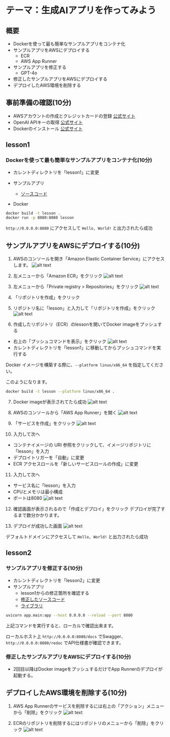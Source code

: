 # テーマ：生成AIアプリを作ってみよう
## 概要
- Dockerを使って最も簡単なサンプルアプリをコンテナ化
- サンプルアプリをAWSにデプロイする
  - ECR
  - AWS App Runner
- サンプルアプリを修正する
  - GPT-4o
- 修正したサンプルアプリをAWSにデプロイする
- デプロイしたAWS環境を削除する
## 事前準備の確認(10分)
- AWSアカウントの作成とクレジットカードの登録 [公式サイト](https://aws.amazon.com/jp/register-flow/)
- OpenAI APIキーの取得 [公式サイト](https://openai.com/index/openai-api/)
- Dockerのインストール [公式サイト](https://www.docker.com/ja-jp/products/docker-desktop/)
## lesson1
### Dockerを使って最も簡単なサンプルアプリをコンテナ化(10分)
- カレントディレクトリを「lesson1」に変更
- サンプルアプリ
  - [ソースコード](lesson1/app/main.py)

- Docker
```sh
docker build -t lesson .
docker run -p 8080:8080 lesson
```
`http://0.0.0.0:8080` にアクセスして `Hello, World!` と出力されたら成功

## サンプルアプリをAWSにデプロイする(10分)
1. AWSのコンソールを開き「Amazon Elastic Container Service」にアクセスします。
![alt text](img/image1.png)

2. 左メニューから「Amazon ECR」をクリック
![alt text](img/image2.png)

3. 左メニューから「Private registry > Repositories」をクリック
![alt text](img/image3.png)

4. 「リポジトリを作成」をクリック

5. リポジトリ名に「lesson」と入力して「リポジトリを作成」をクリック
![alt text](img/image4.png)

6. 作成したリポジトリ（ECR）のlessonを開いてDocker imageをプッシュする
- 右上の「プッシュコマンドを表示」をクリック
![alt text](img/image5.png)
- カレントディレクトリを「lesson1」に移動してからプッシュコマンドを実行する

Docker イメージを構築する際に、`--platform linux/x86_64` を指定してください。

このようになります。
```sh
docker build -t lesson --platform linux/x86_64 .
```

7. Docker imageが表示されてたら成功
![alt text](img/image6.png)

8. AWSのコンソールから「AWS App Runner」を開く
![alt text](img/image7.png)

9. 「サービスを作成」をクリック
![alt text](img/image8.png)

10. 入力して次へ
- コンテナイメージの URI
参照をクリックして、イメージリポジトリに「lesson」を入力
- デプロイトリガーを「自動」に変更
- ECR アクセスロールを「新しいサービスロールの作成」に変更

11. 入力して次へ
- サービス名に「lesson」を入力
- CPUとメモリは最小構成
- ポートは8080
![alt text](img/image8.png)

12. 確認画面が表示されるので「作成とデプロイ」をクリック
デプロイが完了するまで数分かかります。

13. デプロイが成功した画面
![alt text](img/image9.png)

デフォルトドメインにアクセスして `Hello, World!` と出力されたら成功

## lesson2
### サンプルアプリを修正する(10分)
- カレントディレクトリを「lesson2」に変更
- サンプルアプリ
  - lesson1からの修正箇所を確認する
  - [修正したソースコード](lesson2/app/main.py)
  - [ライブラリ](lesson2/requirements.txt)


```sh
uvicorn app.main:app --host 0.0.0.0 --reload --port 8080

```
上記コマンドを実行すると、ローカルで確認出来ます。

ローカルホスト上 `http://0.0.0.0:8080/docs` でSwagger、 `http://0.0.0.0:8080/redoc` でAPI仕様書が確認できます。


### 修正したサンプルアプリをAWSにデプロイする(10分)
- 2回目以降はDocker imageをプッシュするだけでApp Runnerのデプロイが起動する。

## デプロイしたAWS環境を削除する(10分)
1. AWS App Runnerのサービスを削除するには右上の「アクション」メニューから「削除」をクリック
![alt text](img/image10.png)

2. ECRのリポジトリを削除するにはリポジトリのメニューから「削除」をクリック
![alt text](img/image11.png)

